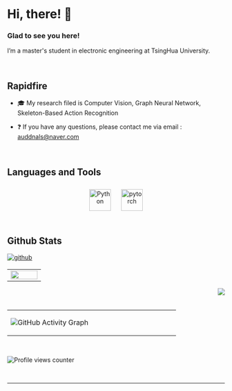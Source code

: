 # Hi, there! 👋  
  

 
  



### Glad to see you here!  
  
I’m a master's student in electronic engineering at TsingHua University. <br/>

<br/>  


## Rapidfire  
<tr><td valign="top" width="50%">

-  🎓 My research filed is Computer Vision, Graph Neural Network, Skeleton-Based Action Recognition  
  

- ❓  If you have any questions, please contact me via email : auddnals@naver.com    

<br/>  


## Languages and Tools  
<div align="center">  
<img style="margin: 10px" src="https://profilinator.rishav.dev/skills-assets/python-original.svg" alt="Python" height="50" />  
<img style="margin: 10px" src="https://profilinator.rishav.dev/skills-assets/pytorch-icon.svg" alt="pytorch" height="50" />  
</div>  

<br/>  


## Github Stats  
<a href="https://github.com/WoominM" target="_blank">
<img src=https://img.shields.io/badge/github-%2324292e.svg?&style=for-the-badge&logo=github&logoColor=white alt=github style="margin-bottom: 3px;" /> 
</a> 
  
<table><tr><td valign="top" width="50%">

<img src="https://github-readme-stats.vercel.app/api?username=woominM&show_icons=true&count_private=true&hide_border=true" align="left" style="width: 100%" />

</td></tr></table>
  
<img src="https://github-readme-stats.vercel.app/api/top-langs/?username=woominM&hide_border=true&layout=compact" align="right" />

  

<br/>   
<br/>  
  
<table><tr><td valign="top" width="50%">
  
![GitHub Activity Graph](https://activity-graph.herokuapp.com/graph?username=WoominM) 
  
</td></tr></table> 
  
<br/>  
  
![Profile views counter](https://komarev.com/ghpvc/?username=WoominM&&style=flat-square)

<br />

----

